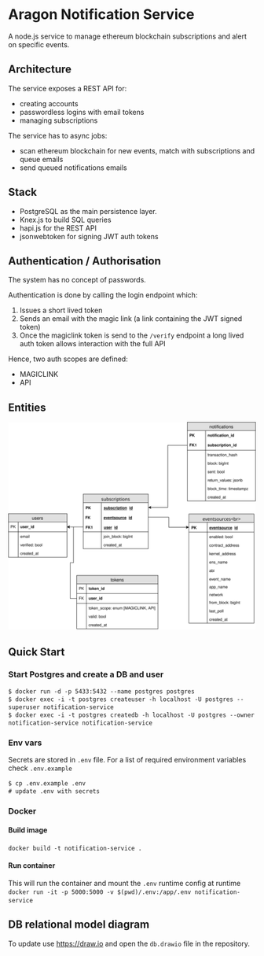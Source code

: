 # Aragon Notification Service

A node.js service to manage ethereum blockchain subscriptions and alert on specific events.

## Architecture

The service exposes a REST API for:
 - creating accounts
 - passwordless logins with email tokens
 - managing subscriptions

The service has to async jobs:
 - scan ethereum blockchain for new events, match with subscriptions and queue emails
 - send queued notifications emails

## Stack
 - PostgreSQL as the main persistence layer.
 - Knex.js to build SQL queries
 - hapi.js for the REST API
 - jsonwebtoken for signing JWT auth tokens

## Authentication / Authorisation

The system has no concept of passwords.

Authentication is done by calling the login endpoint which:
1. Issues a short lived token
2. Sends an email with the magic link (a link containing the JWT signed token)
3. Once the magiclink token is send to the `/verify` endpoint a long lived auth token allows interaction with the full API


Hence, two auth scopes are defined:
- MAGICLINK
- API

## Entities

![diagram](./db.svg)

## Quick Start

### Start Postgres and create a DB and user

```shell
$ docker run -d -p 5433:5432 --name postgres postgres
$ docker exec -i -t postgres createuser -h localhost -U postgres --superuser notification-service
$ docker exec -i -t postgres createdb -h localhost -U postgres --owner notification-service notification-service
```

### Env vars

Secrets are stored in `.env` file. For a list of required environment variables check `.env.example`

```shell
$ cp .env.example .env
# update .env with secrets
```

### Docker

#### Build image

`docker build -t notification-service .`

#### Run container

This will run the container and mount the `.env` runtime config at runtime
`docker run -it -p 5000:5000 -v $(pwd)/.env:/app/.env notification-service`

## DB relational model diagram
To update use https://draw.io and open the `db.drawio` file in the repository.

